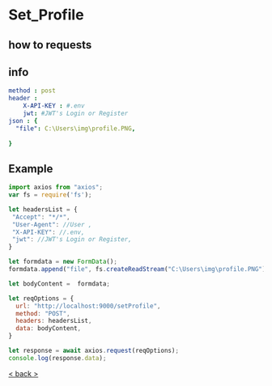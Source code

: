 # Set_Profile

## how to requests

## info 
```yml
method : post
header :
    X-API-KEY : #.env 
    jwt: #JWT's Login or Register
json : {
  "file": C:\Users\img\profile.PNG,
 
}
```
## Example
```js
import axios from "axios";
var fs = require('fs');

let headersList = {
 "Accept": "*/*",
 "User-Agent": //User ,
 "X-API-KEY": //.env,
 "jwt": //JWT's Login or Register,
}

let formdata = new FormData();
formdata.append("file", fs.createReadStream("C:\Users\img\profile.PNG"));

let bodyContent =  formdata;

let reqOptions = {
  url: "http://localhost:9000/setProfile",
  method: "POST",
  headers: headersList,
  data: bodyContent,
}

let response = await axios.request(reqOptions);
console.log(response.data);
```
[< back >](https://github.com/Destroysec/CTF/blob/main/Docs/backend/ListOfContents.md)